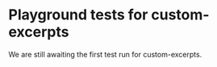 # Playground tests for custom-excerpts
We are still awaiting the first test run for custom-excerpts.
